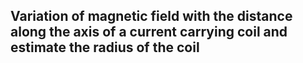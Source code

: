 ## Variation of magnetic field with the distance along the axis of a current carrying coil and estimate the radius of the coil

